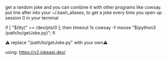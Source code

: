 get a random joke and you can combine it with other programs like cowsay.  
put line after into your ~/.bash_aliases, to get a joke every time you open up session 0 in your terminal  
  
if [ "$(tty)" == /dev/pts/0 ]; then timeout 1s cowsay -f moose "$(python3 /path/to/getJoke.py)"; fi   
  
⚠️ replace "/path/to/getJoke.py" with your own⚠️  
  
  
using: https://v2.jokeapi.dev/
